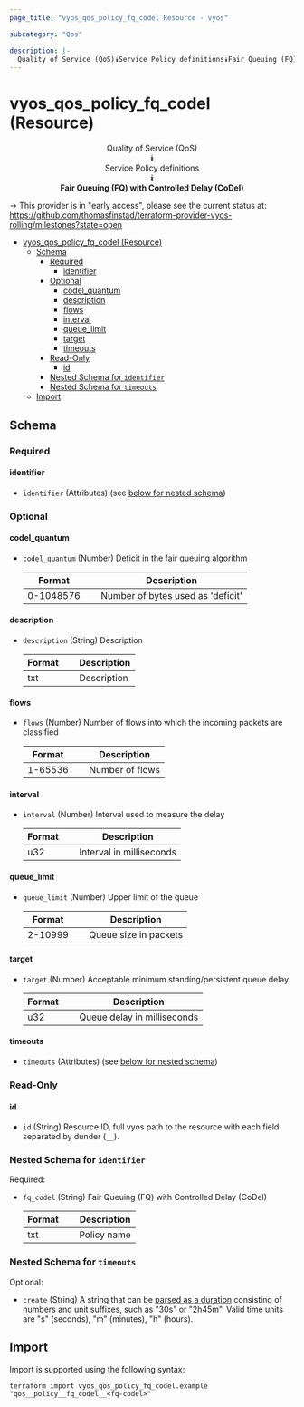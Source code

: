 ```yaml
---
page_title: "vyos_qos_policy_fq_codel Resource - vyos"

subcategory: "Qos"

description: |-
  Quality of Service (QoS)⯯Service Policy definitions⯯Fair Queuing (FQ) with Controlled Delay (CoDel)
---
```


# vyos_qos_policy_fq_codel (Resource)
<center>


Quality of Service (QoS)  
⯯  
Service Policy definitions  
⯯  
**Fair Queuing (FQ) with Controlled Delay (CoDel)**


</center>

-> This provider is in "early access", please see the current status at: https://github.com/thomasfinstad/terraform-provider-vyos-rolling/milestones?state=open

<!--TOC-->

- [vyos_qos_policy_fq_codel (Resource)](#vyos_qos_policy_fq_codel-resource)
  - [Schema](#schema)
    - [Required](#required)
      - [identifier](#identifier)
    - [Optional](#optional)
      - [codel_quantum](#codel_quantum)
      - [description](#description)
      - [flows](#flows)
      - [interval](#interval)
      - [queue_limit](#queue_limit)
      - [target](#target)
      - [timeouts](#timeouts)
    - [Read-Only](#read-only)
      - [id](#id)
    - [Nested Schema for `identifier`](#nested-schema-for-identifier)
    - [Nested Schema for `timeouts`](#nested-schema-for-timeouts)
  - [Import](#import)

<!--TOC-->

<!-- schema generated by tfplugindocs -->
## Schema

### Required

#### identifier
- `identifier` (Attributes) (see [below for nested schema](#nestedatt--identifier))

### Optional

#### codel_quantum
- `codel_quantum` (Number) Deficit in the fair queuing algorithm

    |  Format     &emsp;|  Description                        |
    |-------------|-------------------------------------|
    |  0-1048576  &emsp;|  Number of bytes used as &#39;deficit&#39;  |
#### description
- `description` (String) Description

    |  Format  &emsp;|  Description  |
    |----------|---------------|
    |  txt     &emsp;|  Description  |
#### flows
- `flows` (Number) Number of flows into which the incoming packets are classified

    |  Format   &emsp;|  Description      |
    |-----------|-------------------|
    |  1-65536  &emsp;|  Number of flows  |
#### interval
- `interval` (Number) Interval used to measure the delay

    |  Format  &emsp;|  Description               |
    |----------|----------------------------|
    |  u32     &emsp;|  Interval in milliseconds  |
#### queue_limit
- `queue_limit` (Number) Upper limit of the queue

    |  Format   &emsp;|  Description            |
    |-----------|-------------------------|
    |  2-10999  &emsp;|  Queue size in packets  |
#### target
- `target` (Number) Acceptable minimum standing/persistent queue delay

    |  Format  &emsp;|  Description                  |
    |----------|-------------------------------|
    |  u32     &emsp;|  Queue delay in milliseconds  |
#### timeouts
- `timeouts` (Attributes) (see [below for nested schema](#nestedatt--timeouts))

### Read-Only

#### id
- `id` (String) Resource ID, full vyos path to the resource with each field separated by dunder (`__`).

<a id="nestedatt--identifier"></a>
### Nested Schema for `identifier`

Required:

- `fq_codel` (String) Fair Queuing (FQ) with Controlled Delay (CoDel)

    |  Format  &emsp;|  Description  |
    |----------|---------------|
    |  txt     &emsp;|  Policy name  |


<a id="nestedatt--timeouts"></a>
### Nested Schema for `timeouts`

Optional:

- `create` (String) A string that can be [parsed as a duration](https://pkg.go.dev/time#ParseDuration) consisting of numbers and unit suffixes, such as &#34;30s&#34; or &#34;2h45m&#34;. Valid time units are &#34;s&#34; (seconds), &#34;m&#34; (minutes), &#34;h&#34; (hours).

## Import

Import is supported using the following syntax:

```shell
terraform import vyos_qos_policy_fq_codel.example "qos__policy__fq_codel__<fq-codel>"
```
